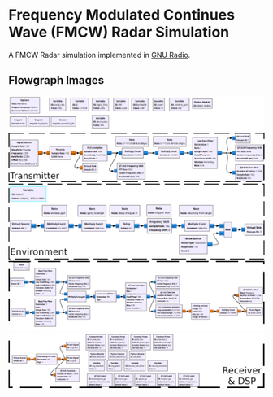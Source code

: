 # Frequency Modulated Continues Wave (FMCW) Radar Simulation
A FMCW Radar simulation implemented in [GNU Radio]().

## Flowgraph Images
![](Images/Stage0-Variables.png)
![](Images/Stage1-Transmission.png)
![](Images/Stage2-Environment.png)
![](Images/Stage3-DSP1.png)
![](Images/Stage3-DSP2.png)
